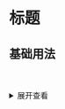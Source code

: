 # 标题

## 基础用法

<div class="vp-raw">
        <CTitle size="small" color="red" text="This is a small red title" />
        <br />
        <CTitle size="medium" color="blue" text="This is a medium blue title" />
        <br />
        <CTitle size="large" color="green" text="This is a large green title" />
</div>

<details>
<summary>展开查看</summary>

```vue
<template>
    <div>
        <CTitle size="small" color="red" text="This is a small red title" />
        <CTitle size="medium" color="blue" text="This is a medium blue title" />
        <CTitle size="large" color="green" text="This is a large green title">
    </div>
</template>
```
</details>
